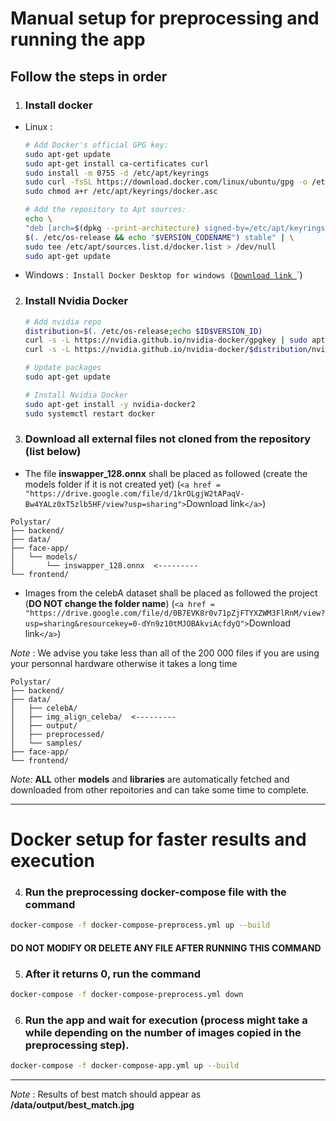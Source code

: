 # Manual setup for preprocessing and running the app

## Follow the steps in order

1) ### Install docker

- Linux :
  ```bash
  # Add Docker's official GPG key:
  sudo apt-get update
  sudo apt-get install ca-certificates curl
  sudo install -m 0755 -d /etc/apt/keyrings
  sudo curl -fsSL https://download.docker.com/linux/ubuntu/gpg -o /etc/apt/keyrings/docker.asc
  sudo chmod a+r /etc/apt/keyrings/docker.asc

  # Add the repository to Apt sources:
  echo \
  "deb [arch=$(dpkg --print-architecture) signed-by=/etc/apt/keyrings/docker.asc] https://download.docker.com/linux/ubuntu \
  $(. /etc/os-release && echo "$VERSION_CODENAME") stable" | \
  sudo tee /etc/apt/sources.list.d/docker.list > /dev/null
  sudo apt-get update
  ```
- Windows :`
  Install Docker Desktop for windows (`<a href = https://docs.docker.com/desktop/setup/install/windows-install>`Download link `</a>`)

2) ### Install Nvidia Docker

   ```bash
   # Add nvidia repo
   distribution=$(. /etc/os-release;echo $ID$VERSION_ID)
   curl -s -L https://nvidia.github.io/nvidia-docker/gpgkey | sudo apt-key add -
   curl -s -L https://nvidia.github.io/nvidia-docker/$distribution/nvidia-docker.list | sudo tee /etc/apt/sources.list.d/nvidia-docker.list

   # Update packages
   sudo apt-get update

   # Install Nvidia Docker
   sudo apt-get install -y nvidia-docker2
   sudo systemctl restart docker
   ```
3) ### Download all external files not cloned from the repository (list below)

- The file **inswapper_128.onnx** shall be placed as followed (create the models folder if it is not created yet) (`<a href = "https://drive.google.com/file/d/1krOLgjW2tAPaqV-Bw4YALz0xT5zlb5HF/view?usp=sharing">`Download link`</a>`)

```
Polystar/
├── backend/
├── data/
├── face-app/
│   └── models/
│       └── inswapper_128.onnx  <---------
└── frontend/
```

- Images from the celebA dataset shall be placed as followed the project (**DO NOT change the folder name**)   (`<a href = "https://drive.google.com/file/d/0B7EVK8r0v71pZjFTYXZWM3FlRnM/view?usp=sharing&resourcekey=0-dYn9z10tMJOBAkviAcfdyQ">`Download link`</a>`)

_Note_ : We advise you take less than all of the 200 000 files if you are using your personnal hardware otherwise it takes a long time

```
Polystar/
├── backend/
├── data/
│   ├── celebA/
│   ├── img_align_celeba/  <---------
│   ├── output/
│   ├── preprocessed/
│   └── samples/
├── face-app/
└── frontend/
```

_Note:_ **ALL** other **models** and **libraries** are automatically fetched and downloaded from other repoitories and can take some time to complete.

---

# Docker setup for faster results and execution

4) ### Run the preprocessing docker-compose file with the command

```bash
docker-compose -f docker-compose-preprocess.yml up --build
```

#### **DO NOT MODIFY OR DELETE ANY FILE AFTER RUNNING THIS COMMAND**

5) ### After it returns 0, run the command

```bash
docker-compose -f docker-compose-preprocess.yml down
```

6) ### Run the app and wait for execution (process might take a while depending on the number of images copied in the preprocessing step).

```bash
docker-compose -f docker-compose-app.yml up --build
```

---

_Note_ : Results of best match should appear as **/data/output/best_match.jpg**

